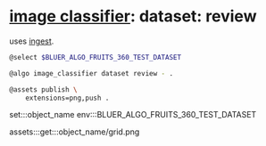 # [image classifier](./image-classifier.md): dataset: review

uses [ingest](./image-classifier-dataset-ingest.md).

```bash
@select $BLUER_ALGO_FRUITS_360_TEST_DATASET

@algo image_classifier dataset review - .

@assets publish \
    extensions=png,push .
```

set:::object_name env:::BLUER_ALGO_FRUITS_360_TEST_DATASET

assets:::get:::object_name/grid.png